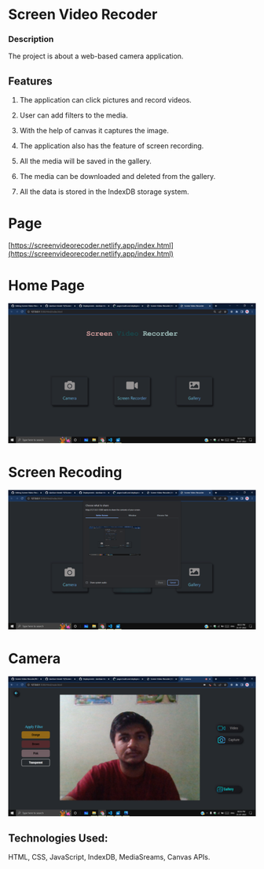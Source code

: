 # Screen Video Recoder
### Description

The project is about a web-based camera application. 

## Features
1. The application can click pictures and record videos.

2. User can add filters to the media.

3. With the help of canvas it captures the image.

4. The application also has the feature of screen recording.

5. All the media will be saved in the gallery.

6. The media can be downloaded and deleted from the gallery.

7. All the data is stored in the IndexDB storage system.

# Page
[https://screenvideorecoder.netlify.app/index.html](https://screenvideorecoder.netlify.app/index.html)

# Home Page
![alt text](https://github.com/darshan-trivedi-10/React-Js/blob/main/Img/Screenshot%20(527).png)

# Screen Recoding 
![alt text](https://github.com/darshan-trivedi-10/React-Js/blob/main/Img/Screenshot%20(528).png)

# Camera 
![alt text](https://github.com/darshan-trivedi-10/React-Js/blob/main/Img/Screenshot%20(530).png)

## Technologies Used: 
HTML, CSS, JavaScript, IndexDB, MediaSreams, Canvas APIs.


